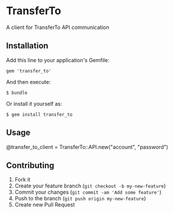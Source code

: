 # TransferTo

A client for TransferTo API communication

## Installation

Add this line to your application's Gemfile:

    gem 'transfer_to'

And then execute:

    $ bundle

Or install it yourself as:

    $ gem install transfer_to

## Usage

@transfer_to_client = TransferTo::API.new("account", "password")

## Contributing

1. Fork it
2. Create your feature branch (`git checkout -b my-new-feature`)
3. Commit your changes (`git commit -am 'Add some feature'`)
4. Push to the branch (`git push origin my-new-feature`)
5. Create new Pull Request

